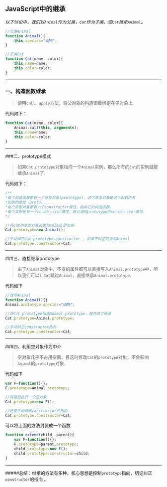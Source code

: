 ## JavaScript中的继承

*以下讨论中，我们以`Animal`作为父类，`Cat`作为子类，使`Cat`继承`Animal`。*

```javascript
//父类Animal
function Animal(){
    this.species="动物";
}

//子类Cat
function Cat(name, color){
    this.name=name;
    this.color=color;
}
```
---

### 一、构造函数继承
> 使用`call、apply`方法，将父对象的构造函数绑定在子对象上.

代码如下：

```javascript
function Cat(name, color){
    Animal.call(this, arguments);
    this.name=name;
    this.color=color;
}
```

---
###二、prototype模式
> 如果`Cat.prototype`对象指向一个`Animal`实例，那么所有的`Cat`的实例就能继承`Animal`了.

代码如下：

```javascript
/**
*每个构造函数都有一个原型对象(prototype)，这个原型对象是这个函数所有
*实例的原型（proto）.
*每个原型对象都有一个constructor属性，指向它的构造函数.
*每个实例也有一个constructor属性，默认调用prototype的constructor属性.
*/

//将Cat的原型对象设置为Animal的实例
Cat.prototype=new Animal();

//手动纠正Cat.prototype.constructor , 如果不纠正将指向Animal
Cat.prototype.constructor=Cat;
```
---

###三、直接继承prototype
> 由于`Animal`对象中，不变的属性都可以直接写入`Animal.prototype`中，所以我们可以让`Cat`跳过`Animal`，直接继承`Animal.prototype`.

代码如下

```javascript
//改写Animal
function Animal(){}
Animal.prototype.species="动物";

//将Cat.prototype指向Animal.prototype，就完成了继承
Cat.prototype=Animal.prototype;

//手动纠正constructor指向
Cat.prototype.constructor=Cat;
```

---

###四、利用空对象作为中介
> 空对象几乎不占用空间，且这时修改`Cat`的`prototype`对象，不会影响`Animal`的`prototype`对象.

代码如下

```javascript
var F=function(){};
F.prototype=Animal.prototype;

//将原型执行一个空对象
Cat.prototype=new F();

//还是手动修改constructor的指向
Cat.prototype.constructor=Cat;
```
可以将上面的方法封装成一个函数

```javascript
function extend(child, parent){
    var F=function(){};
    F.prototype=parent.prototype;
    child.prototype=new F();
    child.prototype.constructor=child;
}
```
-------

#####总结：继承的方法有多种，核心思想是控制`prototype`指向，切记纠正`constructor`的指向 。









